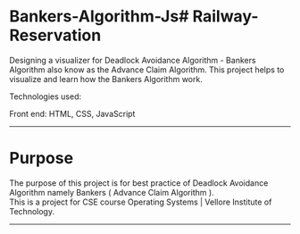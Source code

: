 # Bankers-Algorithm-Js# Railway-Reservation

Designing a visualizer for Deadlock Avoidance Algorithm - Bankers Algorithm also know as the Advance Claim Algorithm.
This project helps to visualize and learn how the Bankers Algorithm work.

Technologies used:

Front end: HTML, CSS, JavaScript<br>

---

# Purpose

The purpose of this project is for best practice of Deadlock Avoidance Algorithm namely Bankers ( Advance Claim Algorithm ).<br>
This is a project for CSE course Operating Systems | Vellore Institute of Technology.

---

